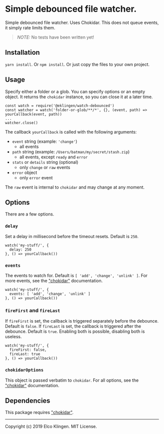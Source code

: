
# Simple debounced file watcher.

Simple debounced file watcher. Uses Chokidar. This does not queue events, it simply rate limits them.

> *NOTE:* No tests have been written yet!

## Installation

`yarn install`. Or `npm install`. Or just copy the files to your own project.

## Usage

Specify either a folder or a glob. You can specify options or an empty object. It returns the `chokidar` instance, so you can close it at a later time.

```
const watch = require('@eklingen/watch-debounced')
const watcher = watch('folder-or-glob/**/*', {}, (event, path) => yourCallback(event, path))
...
watcher.close()
```

The callback `yourCallback` is called with the following arguments:

- `event` string (example: `'change'`)
  - all events
- `path` string (example: `/Users/batman/my/secret/stash.zip`)
  - all events, except `ready` and `error`
- `stats` or `details` string (optional)
  - only `change` or `raw` events
- `error` object
  - only `error` event

The `raw` event is internal to `chokidar` and may change at any moment.

## Options

There are a few options.

### `delay`

Set a delay in millisecond before the timeout resets. Default is `250`.

```
watch('my-stuff/', {
  delay: 250
}, () => yourCallback())
```

### `events`

The events to watch for. Default is `[ 'add', 'change', 'unlink' ]`. For more events, see the ["chokidar"](https://www.npmjs.com/package/chokidar) documentation.

```
watch('my-stuff/', {
  events: [ 'add', 'change', 'unlink' ]
}, () => yourCallback())
```

### `fireFirst` and `fireLast`

If `fireFirst` is set, the callback is triggered separately before the debounce. Default is `false`. If `fireLast` is set, the callback is triggered after the debounce. Default is `true`. Enabling both is possible, disabling both is useless.

```
watch('my-stuff/', {
  fireFirst: false,
  fireLast: true
}, () => yourCallback())
```

### `chokidarOptions`

This object is passed verbatim to `chokidar`. For all options, see the ["chokidar"](https://www.npmjs.com/package/chokidar) documentation.

## Dependencies

This package requires ["chokidar"](https://www.npmjs.com/package/chokidar).

---

Copyright (c) 2019 Elco Klingen. MIT License.
